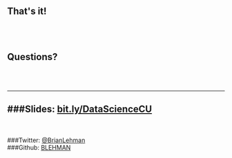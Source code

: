 
## That's it!
<br></br>
## Questions?
<br></br>

----
###Slides: [bit.ly/DataScienceCU](http://blehman.github.io/2015-04-21_CU_Big_Data_Lecture/#/)
----
<br></br>
###Twitter: [@BrianLehman](https://twitter.com/BrianLehman)  
###Github: [BLEHMAN](https://github.com/blehman)
<br></br>


